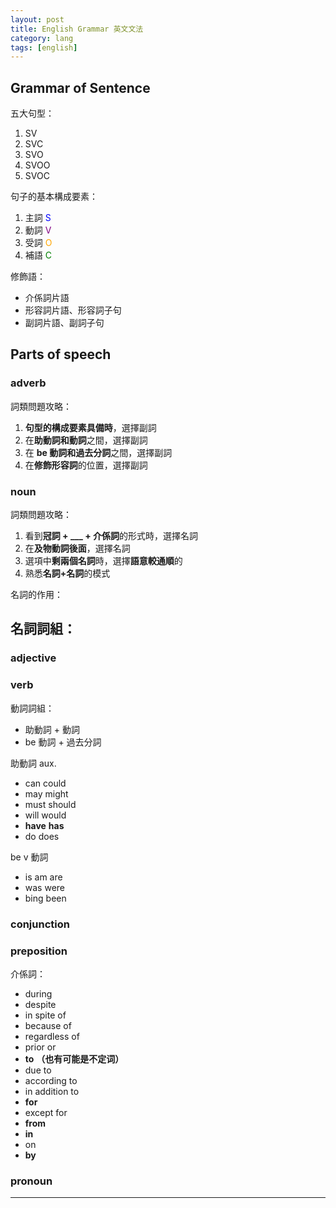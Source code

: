 ```yaml
---
layout: post
title: English Grammar 英文文法
category: lang
tags: [english]
---
```


## Grammar of Sentence

五大句型：
1. SV
2. SVC
3. SVO
4. SVOO
5. SVOC

句子的基本構成要素：
1. 主詞 <span style="color:blue">S</span>
2. 動詞 <span style="color:purple">V</span>
3. 受詞 <span style="color:orange">O</span>
4. 補語 <span style="color:green">C</span>

修飾語：
- 介係詞片語
- 形容詞片語、形容詞子句
- 副詞片語、副詞子句

## Parts of speech

### adverb

詞類問題攻略：
1. **句型的構成要素具備時**，選擇副詞
2. 在**助動詞和動詞**之間，選擇副詞
3. 在 **be 動詞和過去分詞**之間，選擇副詞
3. 在**修飾形容詞**的位置，選擇副詞

### noun

詞類問題攻略：
1. 看到**冠詞 + ___ + 介係詞**的形式時，選擇名詞
2. 在**及物動詞後面**，選擇名詞
3. 選項中**剩兩個名詞**時，選擇**語意較通順**的
4. 熟悉**名詞+名詞**的模式

名詞的作用：


名詞詞組：
- 

### adjective

### verb

動詞詞組：
- 助動詞 + 動詞
- be 動詞 + 過去分詞

助動詞 aux.
- can could
- may might
- must should
- will would
- **have** **has**
- do does

be v 動詞
- is am are
- was were
- bing been


### conjunction

### preposition

介係詞：
- during
- despite
- in spite of
- because of
- regardless of
- prior or
- **to** **（也有可能是不定词）**
- due to
- according to
- in addition to
- **for**
- except for
- **from**
- **in**
- on
- **by**


### pronoun





---